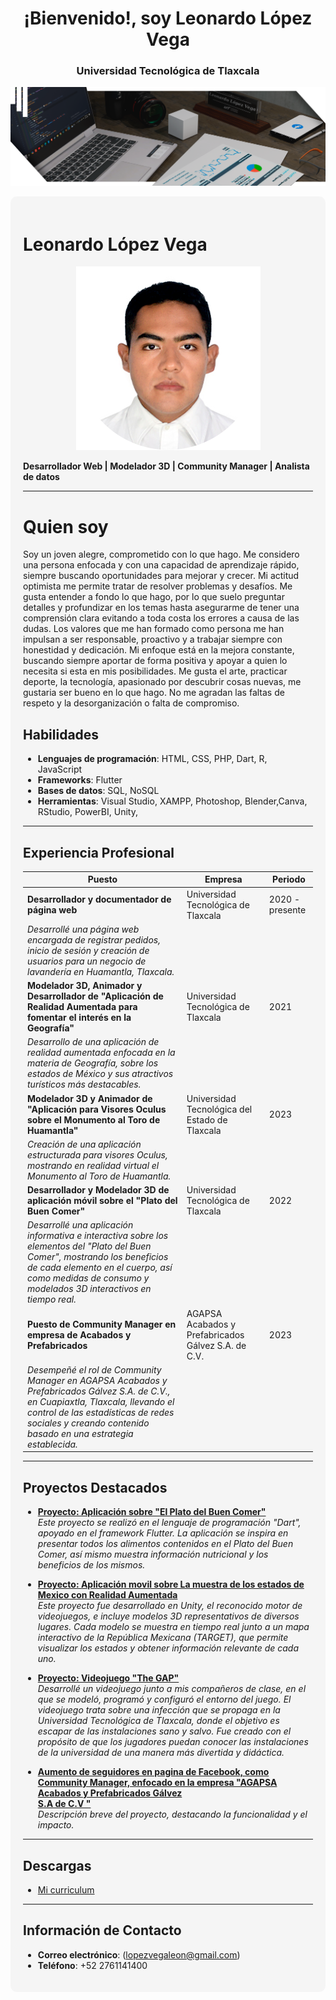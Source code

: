 
<h1 align="center">¡Bienvenido!, soy Leonardo López Vega</h1>
<h3 align="center">Universidad Tecnológica de Tlaxcala</h3>
<p align="center"> <img src="https://github.com/Bisonte555/Bisonte555/blob/main/Render1.1.png"></p>


<div style="background-color: #f5f5f5; padding: 20px; border-radius: 10px;">

# Leonardo López Vega
<p align="center"> <img src="https://github.com/Bisonte555/Bisonte555/blob/main/MyPhoto.png"></p>

**Desarrollador Web | Modelador 3D | Community Manager | Analista de datos**

---
<h1><strong>Quien soy</strong></h1>
Soy un joven alegre, comprometido con lo que hago. Me considero una persona enfocada y con una capacidad de aprendizaje rápido, siempre buscando oportunidades para mejorar y crecer. Mi actitud optimista me permite tratar de resolver problemas y desafíos. Me gusta entender a fondo lo que hago, por lo que suelo preguntar detalles y profundizar en los temas hasta asegurarme de tener una comprensión clara evitando a toda costa los errores a causa de las dudas. Los valores que me han formado como persona me han impulsan a ser responsable, proactivo y a trabajar siempre con honestidad y dedicación. Mi enfoque está en la mejora constante, buscando siempre aportar de forma positiva y apoyar a quien lo necesita si esta en mis posibilidades. Me gusta el arte, practicar deporte, la tecnología, apasionado por descubrir cosas nuevas, me gustaria ser bueno en lo que hago. No me agradan las faltas de respeto y la desorganización o falta de compromiso.

## Habilidades
- **Lenguajes de programación**: HTML, CSS, PHP, Dart, R, JavaScript 
- **Frameworks**: Flutter
- **Bases de datos**: SQL, NoSQL
- **Herramientas**: Visual Studio, XAMPP, Photoshop, Blender,Canva, RStudio, PowerBI, Unity, 

---

## Experiencia Profesional

| **Puesto**                                                              | **Empresa**                                    | **Periodo**         |
|------------------------------------------------------------------------|-----------------------------------------------|---------------------|
| **Desarrollador y documentador de página web**                          | Universidad Tecnológica de Tlaxcala           | 2020 - presente     |
| _Desarrollé una página web encargada de registrar pedidos, inicio de sesión y creación de usuarios para un negocio de lavandería en Huamantla, Tlaxcala._ | | |
| **Modelador 3D, Animador y Desarrollador de "Aplicación de Realidad Aumentada para fomentar el interés en la Geografía"** | Universidad Tecnológica de Tlaxcala           | 2021                |
| _Desarrollo de una aplicación de realidad aumentada enfocada en la materia de Geografía, sobre los estados de México y sus atractivos turísticos más destacables._ | | |
| **Modelador 3D y Animador de "Aplicación para Visores Oculus sobre el Monumento al Toro de Huamantla"** | Universidad Tecnológica del Estado de Tlaxcala | 2023                |
| _Creación de una aplicación estructurada para visores Oculus, mostrando en realidad virtual el Monumento al Toro de Huamantla._ | | |
| **Desarrollador y Modelador 3D de aplicación móvil sobre el "Plato del Buen Comer"** | Universidad Tecnológica de Tlaxcala           | 2022                |
| _Desarrollé una aplicación informativa e interactiva sobre los elementos del "Plato del Buen Comer", mostrando los beneficios de cada elemento en el cuerpo, así como medidas de consumo y modelados 3D interactivos en tiempo real._ | | |
| **Puesto de Community Manager en empresa de Acabados y Prefabricados**   | AGAPSA Acabados y Prefabricados Gálvez S.A. de C.V. | 2023                |
| _Desempeñé el rol de Community Manager en AGAPSA Acabados y Prefabricados Gálvez S.A. de C.V., en Cuapiaxtla, Tlaxcala, llevando el control de las estadísticas de redes sociales y creando contenido basado en una estrategia establecida._ | | |




---

## Proyectos Destacados
- **[Proyecto: Aplicación sobre "El Plato del Buen Comer"](https://drive.google.com/file/d/1BHmBXEzxOcOq2EmgYQN2LXJY6cMNmo_T/view?usp=sharing)**  
  _Este proyecto se realizó en el lenguaje de programación "Dart", apoyado en el framework Flutter. La aplicación se inspira en presentar todos los alimentos contenidos en el Plato del Buen Comer, así mismo muestra información nutricional y los beneficios de los mismos._

- **[Proyecto: Aplicación movil sobre La muestra de los estados de Mexico con Realidad Aumentada]([https://github.com/tuusuario/proyecto2](https://drive.google.com/file/d/1lHWQffbJ635yreIg7oEx6D4Y3WIjBDmW/view?usp=sharing))**  
  _Este proyecto fue desarrollado en Unity, el reconocido motor de videojuegos, e incluye modelos 3D representativos de diversos lugares. Cada modelo se muestra en tiempo real junto a un mapa interactivo de la República Mexicana (TARGET), que permite visualizar los estados y obtener información relevante de cada uno._

- **[Proyecto: Videojuego "The GAP"]([https://github.com/tuusuario/proyecto2](https://drive.google.com/file/d/1xwwqgGyIOt4T9BSKbs4dxb-n3_3-i03o/view?usp=sharing))**  
  _Desarrollé un videojuego junto a mis compañeros de clase, en el que se modeló, programó y configuró el entorno del juego. El videojuego trata sobre una infección que se propaga en la Universidad Tecnológica de Tlaxcala, donde el objetivo es escapar de las instalaciones sano y salvo. Fue creado con el propósito de que los jugadores puedan conocer las instalaciones de la universidad de una manera más divertida y didáctica._

- **[Aumento de seguidores en pagina de Facebook, como Community Manager, enfocado en la empresa "AGAPSA Acabados y Prefabricados Gálvez  
S.A de C.V "](https://github.com/tuusuario/proyecto2)**  
  _Descripción breve del proyecto, destacando la funcionalidad y el impacto._

---

## Descargas
- [Mi curriculum](cv.pdf)

---
## Información de Contacto
- **Correo electrónico**: (lopezvegaleon@gmail.com)
- **Teléfono**: +52 2761141400

</div>
